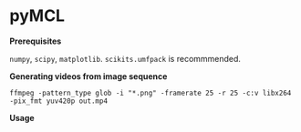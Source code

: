# pyMCL

**Prerequisites**

`numpy`, `scipy`, `matplotlib`. `scikits.umfpack` is recommmended. 

**Generating videos from image sequence**
```
ffmpeg -pattern_type glob -i "*.png" -framerate 25 -r 25 -c:v libx264 -pix_fmt yuv420p out.mp4
```

**Usage**

